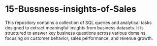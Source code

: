 # 15-Bussness-insights-of-Sales
This repository contains a collection of SQL queries and analytical tasks designed to extract meaningful insights from business datasets. It is structured to answer key business questions across various domains, focusing on customer behavior, sales performance, and revenue growth.
